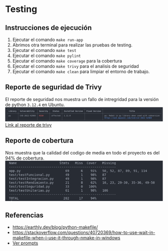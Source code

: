 # Testing


## Instrucciones de ejecución
1. Ejecutar el comando `make run-app`
2. Abrimos otra terminal para realizar las pruebas de testing.
3. Ejecutar el comando `make test`
4. Ejecutar el comando `make pylint`
5. Ejecutar el comando `make coverage` para la cobertura
6. Ejecutar el comando `make trivy` para el analisis de seguridad
7. Ejecutar el comando `make clean` para limpiar el entorno de trabajo.

## Reporte de seguridad de Trivy
El reporte de seguridad nos muestra un fallo de intregridad para la versión de python `3.12.4` en Ubuntu. 
![Reporte de seguridad de trivy](image.png)
[Link al reporte de trivy](https://avd.aquasec.com/nvd/cve-2022-42969)

## Reporte de cobertura
Nos muestra que la calidad del codigo de media en todo el proyecto es del 94% de cobertura.
![Reporte de cobertura](image-1.png)

## Referencias
- https://earthly.dev/blog/python-makefile/
- https://stackoverflow.com/questions/40720369/how-to-use-wait-in-makefile-when-i-use-it-through-nmake-in-windows
- [Ver prompts](prompt.md)